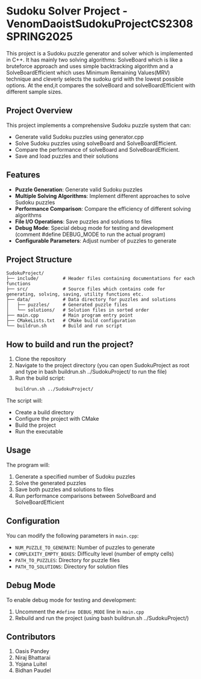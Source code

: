 # Sudoku Solver Project - VenomDaoistSudokuProjectCS2308SPRING2025

This project is a Sudoku puzzle generator and solver which is implemented in C++. It has mainly two solving algorithms: SolveBoard which is like a bruteforce approach and uses simple backtracking algorithm and a SolveBoardEfficient which uses Minimum Remaining Values(MRV) technique and cleverly selects the sudoku grid with the lowest possible options. At the end,it compares the solveBoard and solveBoardEfficient with different sample sizes.

## Project Overview

This project implements a comprehensive Sudoku puzzle system that can:
- Generate valid Sudoku puzzles using generator.cpp
- Solve Sudoku puzzles using solveBoard and SolveBoardEfficient.
- Compare the performance of solveBoard and SolveBoardEfficient.
- Save and load puzzles and their solutions

## Features

- **Puzzle Generation**: Generate valid Sudoku puzzles 
- **Multiple Solving Algorithms**: Implement different approaches to solve Sudoku puzzles
- **Performance Comparison**: Compare the efficiency of different solving algorithms
- **File I/O Operations**: Save puzzles and solutions to files 
- **Debug Mode**: Special debug mode for testing and development (comment #define DEBUG_MODE to run the actual program)
- **Configurable Parameters**: Adjust number of puzzles to generate

## Project Structure

```
SudokuProject/
├── include/         # Header files containing documentations for each functions
├── src/             # Source files which contains code for generating, solving, saving, utility functions etc.
├── data/            # Data directory for puzzles and solutions
│   ├── puzzles/     # Generated puzzle files
│   └── solutions/   # Solution files in sorted order
├── main.cpp         # Main program entry point
├── CMakeLists.txt   # CMake build configuration
└── buildrun.sh      # Build and run script 
```


## How to build and run the project?

1. Clone the repository
2. Navigate to the project directory (you can open SudokuProject as root and type in bash buildrun.sh ../SudokuProject/ to run the file)
3. Run the build script:
   ```bash
   buildrun.sh ../SudokuProject/
   ```

The script will:
- Create a build directory
- Configure the project with CMake
- Build the project
- Run the executable

## Usage

The program will:
1. Generate a specified number of Sudoku puzzles
2. Solve the generated puzzles
3. Save both puzzles and solutions to files
4. Run performance comparisons between SolveBoard and SolveBoardEfficient

## Configuration

You can modify the following parameters in `main.cpp`:
- `NUM_PUZZLE_TO_GENERATE`: Number of puzzles to generate
- `COMPLEXITY_EMPTY_BOXES`: Difficulty level (number of empty cells)
- `PATH_TO_PUZZLES`: Directory for puzzle files
- `PATH_TO_SOLUTIONS`: Directory for solution files

## Debug Mode

To enable debug mode for testing and development:
1. Uncomment the `#define DEBUG_MODE` line in `main.cpp`
2. Rebuild and run the project (using bash buildrun.sh ../SudokuProject/)

## Contributors
1. Oasis Pandey 
2. Niraj Bhattarai
3. Yojana Luitel
4. Bidhan Paudel 
